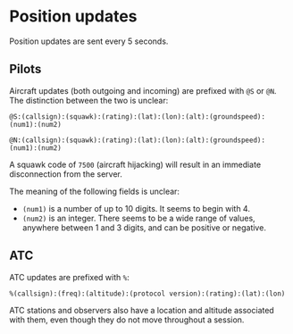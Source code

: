 # Position updates

Position updates are sent every 5 seconds.



## Pilots ##

Aircraft updates (both outgoing and incoming) are prefixed with `@S` or `@N`. The distinction between the two is unclear:

```
@S:(callsign):(squawk):(rating):(lat):(lon):(alt):(groundspeed):(num1):(num2) 
```

```
@N:(callsign):(squawk):(rating):(lat):(lon):(alt):(groundspeed):(num1):(num2) 
```

A squawk code of `7500` (aircraft hijacking) will result in an immediate disconnection from the server.

The meaning of the following fields is unclear:

* `(num1)` is a number of up to 10 digits.  It seems to begin with 4.
* `(num2)` is an integer. There seems to be a wide range of values, anywhere between 1 and 3 digits, and can be positive or negative.



## ATC ##

ATC updates are prefixed with `%`:

```
%(callsign):(freq):(altitude):(protocol version):(rating):(lat):(lon)
```

ATC stations and observers also have a location and altitude associated with them, even though they do not move throughout a session.

